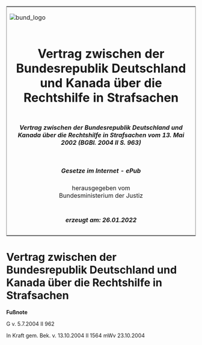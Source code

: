 <span id="DECKBLATT.html"></span>

<table border="0" frame="border" width="100%">

<tr valign="top">

<td align="left">

![bund\_logo](BfJ_2021_Web_de_de.gif)

</td>

<td align="right">

 

</td>

</tr>

<tr align="center" valign="middle">

<td colspan="2">

# Vertrag zwischen der Bundesrepublik Deutschland und Kanada über die Rechtshilfe in Strafsachen

</td>

</tr>

<tr align="center" valign="middle">

<td colspan="2">

##### Vertrag zwischen der Bundesrepublik Deutschland und Kanada über die Rechtshilfe in Strafsachen vom 13. Mai 2002 (BGBl. 2004 II S. 963)

</td>

</tr>

<tr align="center" valign="middle">

<td colspan="2">

  
  

##### Gesetze im Internet - ePub  
  
herausgegeben vom  
Bundesministerium der Justiz

</td>

</tr>

<tr align="center" valign="bottom">

<td colspan="2">

  
  

##### erzeugt am: 26.01.2022

</td>

</tr>

</table>

<span id="BJNR096320004.html"></span>

# Vertrag zwischen der Bundesrepublik Deutschland und Kanada über die Rechtshilfe in Strafsachen

<div>

  
**Fußnote**

<div class="jnhtml">

<div>

<div class="jurAbsatz">

G v. 5.7.2004 II 962

</div>

<div class="jurAbsatz">

  
In Kraft gem. Bek. v. 13.10.2004 II 1564 mWv 23.10.2004

</div>

</div>

</div>

</div>
